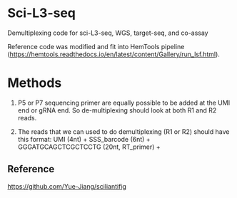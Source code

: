 # Sci-L3-seq
Demultiplexing code for sci-L3-seq, WGS, target-seq, and co-assay

Reference code was modified and fit into HemTools pipeline (https://hemtools.readthedocs.io/en/latest/content/Gallery/run_lsf.html).



# Methods

1. P5 or P7 sequencing primer are equally possible to be added at the UMI end or gRNA end. So de-multiplexing should look at both R1 and R2 reads. 

2. The reads that we can used to do demultiplexing (R1 or R2) should have this format: UMI (4nt) + SSS_barcode (6nt) + GGGATGCAGCTCGCTCCTG (20nt, RT_primer) +


## Reference

https://github.com/Yue-Jiang/sciliantifig


